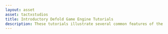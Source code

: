 ```yaml
---
layout: asset
asset: tactxstudios
title: Introductory Defold Game Engine Tutorials
description: These tutorials illustrate several common features of the Defold Game Engine, to include: (a) Image Procedures, (b) Dragging and Dropping Game Objects, (c) various Game Object Movement Techniques, (d) Preliminary use of 2d Physics based Collisions, (e) Graphic User Interface (GUI), and (f) an introduction to Defold Levels, Messaging and Menu Development.
---
```

